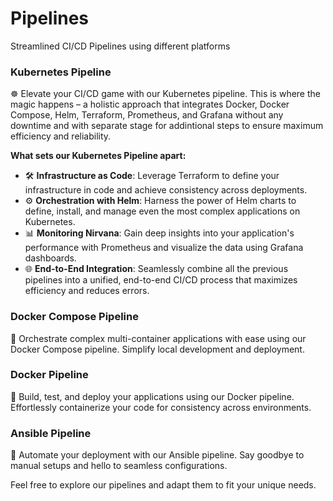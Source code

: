 # Pipelines
Streamlined CI/CD Pipelines using different platforms

### Kubernetes Pipeline
☸️ Elevate your CI/CD game with our Kubernetes pipeline. This is where the magic happens – a holistic approach that integrates Docker, Docker Compose, Helm, Terraform, Prometheus, and Grafana without any downtime and with separate stage for addintional steps to ensure maximum efficiency and reliability.

**What sets our Kubernetes Pipeline apart:**
- 🛠️ **Infrastructure as Code**: Leverage Terraform to define your infrastructure in code and achieve consistency across deployments.
- ⚙️ **Orchestration with Helm**: Harness the power of Helm charts to define, install, and manage even the most complex applications on Kubernetes.
- 📊 **Monitoring Nirvana**: Gain deep insights into your application's performance with Prometheus and visualize the data using Grafana dashboards.
- 🌐 **End-to-End Integration**: Seamlessly combine all the previous pipelines into a unified, end-to-end CI/CD process that maximizes efficiency and reduces errors.

### Docker Compose Pipeline
🚢 Orchestrate complex multi-container applications with ease using our Docker Compose pipeline. Simplify local development and deployment.

### Docker Pipeline
🐳 Build, test, and deploy your applications using our Docker pipeline. Effortlessly containerize your code for consistency across environments.

### Ansible Pipeline
🤖 Automate your deployment with our Ansible pipeline. Say goodbye to manual setups and hello to seamless configurations.


Feel free to explore our pipelines and adapt them to fit your unique needs.
